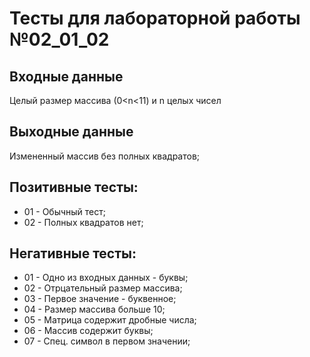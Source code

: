 # Тесты для лабораторной работы №02_01_02
## Входные данные
Целый размер массива (0<n<11) и n целых чисел 
## Выходные данные
Измененный массив без полных квадратов;
## Позитивные тесты:
- 01 - Обычный тест;
- 02 - Полных квадратов нет;
## Негативные тесты:
- 01 - Одно из входных данных - буквы;
- 02 - Отрцательный размер массива;
- 03 - Первое значение - буквенное;
- 04 - Размер массива больше 10;
- 05 - Матрица содержит дробные числа;
- 06 - Массив содержит буквы;
- 07 - Спец. символ в первом значении;